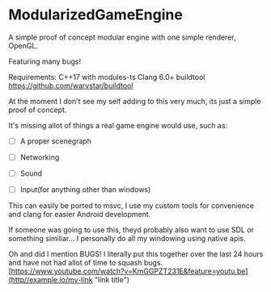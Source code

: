 # ModularizedGameEngine
A simple proof of concept modular engine with one simple renderer, OpenGL.

Featuring many bugs!

Requirements:
C++17 with modules-ts
Clang 6.0+
buildtool https://github.com/warvstar/buildtool

At the moment I don't see my self adding to this very much, its just a simple proof of concept.

It's missing allot of things a real game engine would use, such as:
- [ ] A proper scenegraph
- [ ] Networking
- [ ] Sound
- [ ] Input(for anything other than windows)


This can easily be ported to msvc, I use my custom tools for convenience and clang for easier Android development.

If someone was going to use this, theyd probably also want to use SDL or something similiar... I personally do all my windowing using native apis.

Oh and did I mention BUGS! I literally put this together over the last 24 hours and have not had allot of time to squash bugs.
[https://www.youtube.com/watch?v=KmGGPZT231E&feature=youtu.be](http//example.io/my-link "link title")
